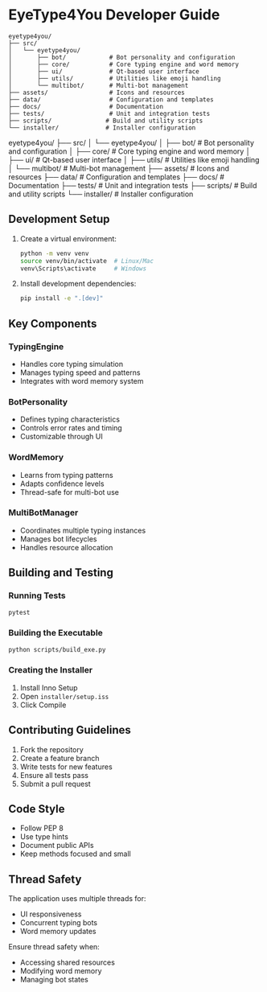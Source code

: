 # EyeType4You Developer Guide

```plaintext
eyetype4you/
├── src/
│   └── eyetype4you/
│       ├── bot/            # Bot personality and configuration
│       ├── core/           # Core typing engine and word memory
│       ├── ui/             # Qt-based user interface
│       ├── utils/          # Utilities like emoji handling
│       └── multibot/       # Multi-bot management
├── assets/                 # Icons and resources
├── data/                   # Configuration and templates
├── docs/                   # Documentation
├── tests/                  # Unit and integration tests
├── scripts/               # Build and utility scripts
└── installer/             # Installer configuration
```

eyetype4you/
├── src/
│   └── eyetype4you/
│       ├── bot/            # Bot personality and configuration
│       ├── core/           # Core typing engine and word memory
│       ├── ui/             # Qt-based user interface
│       ├── utils/          # Utilities like emoji handling
│       └── multibot/       # Multi-bot management
├── assets/                 # Icons and resources
├── data/                   # Configuration and templates
├── docs/                   # Documentation
├── tests/                  # Unit and integration tests
├── scripts/                # Build and utility scripts
└── installer/              # Installer configuration

## Development Setup

1. Create a virtual environment:

   ```bash
   python -m venv venv
   source venv/bin/activate  # Linux/Mac
   venv\Scripts\activate     # Windows
   ```

2. Install development dependencies:

   ```bash
   pip install -e ".[dev]"
   ```

## Key Components

### TypingEngine

- Handles core typing simulation
- Manages typing speed and patterns
- Integrates with word memory system

### BotPersonality

- Defines typing characteristics
- Controls error rates and timing
- Customizable through UI

### WordMemory

- Learns from typing patterns
- Adapts confidence levels
- Thread-safe for multi-bot use

### MultiBotManager

- Coordinates multiple typing instances
- Manages bot lifecycles
- Handles resource allocation

## Building and Testing

### Running Tests

```bash
pytest
```

### Building the Executable

```bash
python scripts/build_exe.py
```

### Creating the Installer

1. Install Inno Setup
2. Open `installer/setup.iss`
3. Click Compile

## Contributing Guidelines

1. Fork the repository
2. Create a feature branch
3. Write tests for new features
4. Ensure all tests pass
5. Submit a pull request

## Code Style

- Follow PEP 8
- Use type hints
- Document public APIs
- Keep methods focused and small

## Thread Safety

The application uses multiple threads for:

- UI responsiveness
- Concurrent typing bots
- Word memory updates

Ensure thread safety when:

- Accessing shared resources
- Modifying word memory
- Managing bot states
